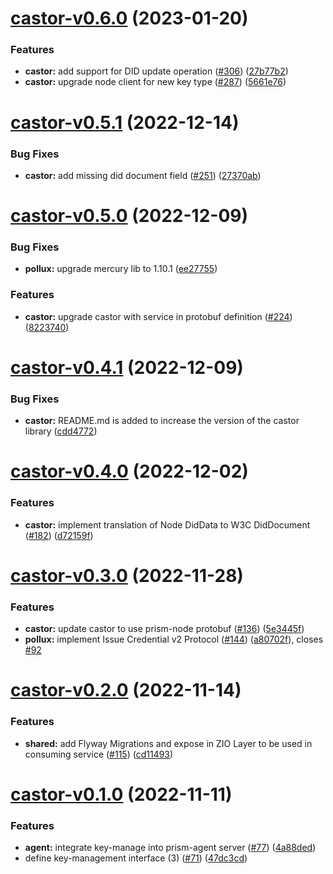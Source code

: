 # [castor-v0.6.0](https://github.com/input-output-hk/atala-prism-building-blocks/compare/castor-v0.5.1...castor-v0.6.0) (2023-01-20)


### Features

* **castor:** add support for DID update operation ([#306](https://github.com/input-output-hk/atala-prism-building-blocks/issues/306)) ([27b77b2](https://github.com/input-output-hk/atala-prism-building-blocks/commit/27b77b24680fef57d55f64e4f3448232cc73d323))
* **castor:** upgrade node client for new key type ([#287](https://github.com/input-output-hk/atala-prism-building-blocks/issues/287)) ([5661e76](https://github.com/input-output-hk/atala-prism-building-blocks/commit/5661e760c4e8c129f5947621dbf47b4ae3048bf4))

# [castor-v0.5.1](https://github.com/input-output-hk/atala-prism-building-blocks/compare/castor-v0.5.0...castor-v0.5.1) (2022-12-14)


### Bug Fixes

* **castor:** add missing did document field ([#251](https://github.com/input-output-hk/atala-prism-building-blocks/issues/251)) ([27370ab](https://github.com/input-output-hk/atala-prism-building-blocks/commit/27370abae1a26e0441d81ac10619539a7bc60aaf))

# [castor-v0.5.0](https://github.com/input-output-hk/atala-prism-building-blocks/compare/castor-v0.4.1...castor-v0.5.0) (2022-12-09)


### Bug Fixes

* **pollux:** upgrade mercury lib to 1.10.1 ([ee27755](https://github.com/input-output-hk/atala-prism-building-blocks/commit/ee2775534f6207a6fed6332c938e6249d62168df))


### Features

* **castor:** upgrade castor with service in protobuf definition ([#224](https://github.com/input-output-hk/atala-prism-building-blocks/issues/224)) ([8223740](https://github.com/input-output-hk/atala-prism-building-blocks/commit/82237403a2f53942ebcc7ed14091f0de9b970553))

# [castor-v0.4.1](https://github.com/input-output-hk/atala-prism-building-blocks/compare/castor-v0.4.0...castor-v0.4.1) (2022-12-09)


### Bug Fixes

* **castor:** README.md is added to increase the version of the castor library ([cdd4772](https://github.com/input-output-hk/atala-prism-building-blocks/commit/cdd47728c17f7c99d36f868e46c75cc7cf4afa92))

# [castor-v0.4.0](https://github.com/input-output-hk/atala-prism-building-blocks/compare/castor-v0.3.0...castor-v0.4.0) (2022-12-02)


### Features

* **castor:** implement translation of Node DidData to W3C DidDocument ([#182](https://github.com/input-output-hk/atala-prism-building-blocks/issues/182)) ([d72159f](https://github.com/input-output-hk/atala-prism-building-blocks/commit/d72159fdd2ae1797c33bd425443dc632b9e8ebac))

# [castor-v0.3.0](https://github.com/input-output-hk/atala-prism-building-blocks/compare/castor-v0.2.0...castor-v0.3.0) (2022-11-28)


### Features

* **castor:** update castor to use prism-node protobuf ([#136](https://github.com/input-output-hk/atala-prism-building-blocks/issues/136)) ([5e3445f](https://github.com/input-output-hk/atala-prism-building-blocks/commit/5e3445ff0c93e4fdeead6f74e27c5eb8abb48dcc))
* **pollux:** implement Issue Credential v2 Protocol ([#144](https://github.com/input-output-hk/atala-prism-building-blocks/issues/144)) ([a80702f](https://github.com/input-output-hk/atala-prism-building-blocks/commit/a80702f5b255d8079085a6ec27c87baa6a23ac59)), closes [#92](https://github.com/input-output-hk/atala-prism-building-blocks/issues/92)

# [castor-v0.2.0](https://github.com/input-output-hk/atala-prism-building-blocks/compare/castor-v0.1.0...castor-v0.2.0) (2022-11-14)


### Features

* **shared:** add Flyway Migrations and expose in ZIO Layer to be used in consuming service ([#115](https://github.com/input-output-hk/atala-prism-building-blocks/issues/115)) ([cd11493](https://github.com/input-output-hk/atala-prism-building-blocks/commit/cd11493aa01494f599fce369918d35edfcd2ce17))

# [castor-v0.1.0](https://github.com/input-output-hk/atala-prism-building-blocks/compare/castor-v0.0.1...castor-v0.1.0) (2022-11-11)


### Features

* **agent:** integrate key-manage into prism-agent server ([#77](https://github.com/input-output-hk/atala-prism-building-blocks/issues/77)) ([4a88ded](https://github.com/input-output-hk/atala-prism-building-blocks/commit/4a88ded408192d03b744309a4ebaf9f9517a9db2))
* define key-management interface (3) ([#71](https://github.com/input-output-hk/atala-prism-building-blocks/issues/71)) ([47dc3cd](https://github.com/input-output-hk/atala-prism-building-blocks/commit/47dc3cd8857971b96a88ae6f9cf0e2163e6cf08e))
